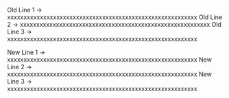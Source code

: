 Old Line 1 -> xxxxxxxxxxxxxxxxxxxxxxxxxxxxxxxxxxxxxxxxxxxxxxxxxxxxxxxxxx
Old Line 2 -> xxxxxxxxxxxxxxxxxxxxxxxxxxxxxxxxxxxxxxxxxxxxxxxxxxxxxxxxxx
Old Line 3 -> xxxxxxxxxxxxxxxxxxxxxxxxxxxxxxxxxxxxxxxxxxxxxxxxxxxxxxxxxx

New Line 1 -> xxxxxxxxxxxxxxxxxxxxxxxxxxxxxxxxxxxxxxxxxxxxxxxxxxxxxxxxxx
New Line 2 -> xxxxxxxxxxxxxxxxxxxxxxxxxxxxxxxxxxxxxxxxxxxxxxxxxxxxxxxxxx
New Line 3 -> xxxxxxxxxxxxxxxxxxxxxxxxxxxxxxxxxxxxxxxxxxxxxxxxxxxxxxxxxx

